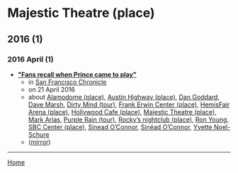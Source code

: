 # Majestic Theatre (place)

## 2016 (1)

### 2016 April (1)

 - [**"Fans recall when Prince came to play"**](https://www.sfchronicle.com/news/local/article/Fans-recall-when-Prince-came-to-play-7295039.php)
    - in [San Francisco Chronicle](../../../publications/p-t/san-francisco-chronicle/index.md)
    - on 21 April 2016
    - about [Alamodome (place)](../../../topics/place/alamodome/index.md), [Austin Highway (place)](../../../topics/place/austin-highway/index.md), [Dan Goddard](../../../topics/dan-goddard/index.md), [Dave Marsh](../../../topics/dave-marsh/index.md), [Dirty Mind (tour)](../../../topics/tour/dirty-mind/index.md), [Frank Erwin Center (place)](../../../topics/place/frank-erwin-center/index.md), [HemisFair Arena (place)](../../../topics/place/hemisfair-arena/index.md), [Hollywood Cafe (place)](../../../topics/place/hollywood-cafe/index.md), [Majestic Theatre (place)](../../../topics/place/majestic-theatre/index.md), [Mark Arias](../../../topics/mark-arias/index.md), [Purple Rain (tour)](../../../topics/tour/purple-rain/index.md), [Rocky’s nightclub (place)](../../../topics/place/rocky-s-nightclub/index.md), [Ron Young](../../../topics/ron-young/index.md), [SBC Center (place)](../../../topics/place/sbc-center/index.md), [Sinead O’Connor](../../../topics/sinead-o-connor/index.md), [Sinéad O’Connor](../../../topics/sin-ad-o-connor/index.md), [Yvette Noel-Schure](../../../topics/yvette-noel-schure/index.md)
    - ([mirror](https://web.archive.org/web/*/https://www.sfchronicle.com/news/local/article/Fans-recall-when-Prince-came-to-play-7295039.php))

----

[Home](../index.md)
